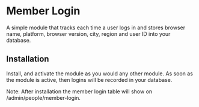 # Member Login
A simple module that tracks each time a user logs in and stores browser name, platform, browser version, city, region  and user ID into your database.


## Installation
Install, and activate the module as you would any other module. As soon as the
module is active, then logins will be recorded in your database.

Note: After installation the member login table will show on /admin/people/member-login. 
